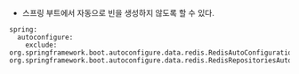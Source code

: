 - 스프링 부트에서 자동으로 빈을 생성하지 않도록 할 수 있다.
```
spring:
  autoconfigure:
    exclude: org.springframework.boot.autoconfigure.data.redis.RedisAutoConfiguration, org.springframework.boot.autoconfigure.data.redis.RedisRepositoriesAutoConfiguration
```
